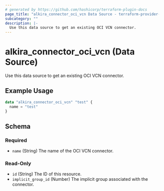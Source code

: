 ```yaml
---
# generated by https://github.com/hashicorp/terraform-plugin-docs
page_title: "alkira_connector_oci_vcn Data Source - terraform-provider-alkira"
subcategory: ""
description: |-
  Use this data source to get an existing OCI VCN connector.
---
```


# alkira_connector_oci_vcn (Data Source)

Use this data source to get an existing OCI VCN connector.

## Example Usage

```terraform
data "alkira_connector_oci_vcn" "test" {
  name = "test"
}
```

<!-- schema generated by tfplugindocs -->
## Schema

### Required

- `name` (String) The name of the OCI VCN connector.

### Read-Only

- `id` (String) The ID of this resource.
- `implicit_group_id` (Number) The implicit group associated with the connector.


